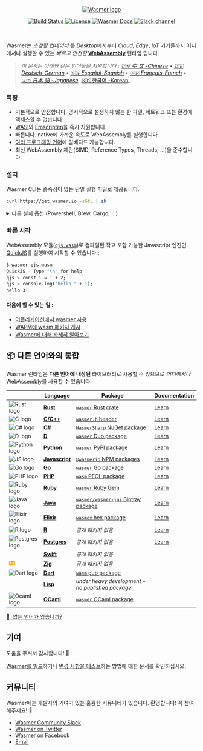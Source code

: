 <div align="center">
  <a href="https://wasmer.io" target="_blank" rel="noopener noreferrer">
    <img width="300" src="https://raw.githubusercontent.com/wasmerio/wasmer/master/assets/logo.png" alt="Wasmer logo">
  </a>

  <p>
    <a href="https://github.com/wasmerio/wasmer/actions?query=workflow%3Abuild">
      <img src="https://github.com/wasmerio/wasmer/workflows/build/badge.svg?style=flat-square" alt="Build Status">
    </a>
    <a href="https://github.com/wasmerio/wasmer/blob/master/LICENSE">
      <img src="https://img.shields.io/github/license/wasmerio/wasmer.svg" alt="License">
    </a>
    <a href="https://docs.wasmer.io">
      <img src="https://img.shields.io/static/v1?label=Docs&message=docs.wasmer.io&color=blue" alt="Wasmer Docs">
    </a>
    <a href="https://slack.wasmer.io">
      <img src="https://img.shields.io/static/v1?label=Slack&message=join%20us!&color=brighgreen" alt="Slack channel">
    </a>
  </p>
</div>

<br />

Wasmer는 _초경량 컨테이너_ 를 *Desktop*에서부터 *Cloud*, *Edge*, *IoT* 기기들까지 어디에서나 실행할 수 있는 _빠르고 안전한_ [**WebAssembly**](https://webassembly.org) 런타임 입니다.

> _이 문서는 아래와 같은 언어들을 지원합니다.:
[🇨🇳 中 文 -Chinese](https://github.com/wasmerio/wasmer/blob/master/docs/cn/README.md) • 
[🇩🇪 Deutsch-German](https://github.com/wasmerio/wasmer/blob/master/docs/de/README.md) • 
[🇪🇸 Español-Spanish](https://github.com/wasmerio/wasmer/blob/master/docs/es/README.md) • 
[🇫🇷 Français-French](https://github.com/wasmerio/wasmer/blob/master/docs/fr/README.md) • 
[🇯🇵 日本 語 -Japanese](https://github.com/wasmerio/wasmer/blob/master/docs/ja/README.md)_.
[🇰🇷 한국어 -Korean](https://github.com/wasmerio/wasmer/blob/master/docs/ko/README.md)_.

### 특징

* 기본적으로 안전합니다. 명시적으로 설정하지 않는 한 파일, 네트워크 또는 환경에 액세스할 수 없습니다.
* [WASI](https://github.com/WebAssembly/WASI)와 [Emscripten](https://emscripten.org/)을 즉시 지원합니다.
* 빠릅니다. native에 가까운 속도로 WebAssembly를 실행합니다.
* [여러 프로그래밍 언어](https://github.com/wasmerio/wasmer/#-language-integrations)에 임베디드 가능합니다.
* 최신 WebAssembly 제안(SIMD, Reference Types, Threads, ...)을 준수합니다.

### 설치

Wasmer CLI는 종속성이 없는 단일 실행 파일로 제공됩니다.

```sh
curl https://get.wasmer.io -sSfL | sh
```


<details>
  <summary>다른 설치 옵션 (Powershell, Brew, Cargo, ...)</summary>
  
  _Wasmer는 다양한 패키지 매니저를 통해 설치 할 수 있습니다. 환경에 가장 적합한 것을 선택하십시오.:_
  
  * Powershell (Windows)
    ```powershell
    iwr https://win.wasmer.io -useb | iex
    ```

  * <a href="https://formulae.brew.sh/formula/wasmer">Homebrew</a> (macOS, Linux)

    ```sh
    brew install wasmer
    ```

  * <a href="https://github.com/ScoopInstaller/Main/blob/master/bucket/wasmer.json">Scoop</a> (Windows)

    ```sh
    scoop install wasmer
    ```

  * <a href="https://chocolatey.org/packages/wasmer">Chocolatey</a> (Windows)

    ```sh
    choco install wasmer
    ```
  
  * <a href="https://crates.io/crates/wasmer-cli/">Cargo</a>

    _Note: 사용 가능한 모든 기능은 [`wasmer-cli`
    crate docs](https://github.com/wasmerio/wasmer/tree/master/lib/cli/README.md) 문서에 설명되어 있습니다._

    ```sh
    cargo install wasmer-cli
    ```

  > 더 많은 설치 옵션을 찾고 계십니까? 자세한 내용은 [the `wasmer-install`
  repository](https://github.com/wasmerio/wasmer-install)를 참조하십시오!
</details>

### 빠른 시작

WebAssembly 모듈([`qjs.wasm`](https://registry-cdn.wapm.io/contents/_/quickjs/0.0.3/build/qjs.wasm))로 컴파일된
작고 포함 가능한 Javascript 엔진인 [QuickJS](https://github.com/bellard/quickjs/)를 실행하여 시작할 수 있습니다.:

```bash
$ wasmer qjs.wasm
QuickJS - Type "\h" for help
qjs > const i = 1 + 2;
qjs > console.log("hello " + i);
hello 3
```

#### 다음에 할 수 있는 일 :

- [어플리케이션에서 wasmer 사용](https://docs.wasmer.io/integrations/rust)
- [WAPM에 wasm 패키지 게시](https://docs.wasmer.io/ecosystem/wapm/publishing-your-package)
- [Wasmer에 대해 자세히 알아보기](https://medium.com/wasmer/)

## 📦 다른 언어와의 통합

Wasmer 런타임은 **다른 언어에 내장된** 라이브러리로 사용할 수 있으므로 _어디에서나_ WebAssembly를 사용할 수 있습니다.

| | Language | Package | Documentation |
|-|-|-|-|
| ![Rust logo] | [**Rust**][Rust integration] | [`wasmer` Rust crate] | [Learn][rust docs]
| ![C logo] | [**C/C++**][C integration] | [`wasmer.h` header] | [Learn][c docs] |
| ![C# logo] | [**C#**][C# integration] | [`WasmerSharp` NuGet package] | [Learn][c# docs] |
| ![D logo] | [**D**][D integration] | [`wasmer` Dub package] | [Learn][d docs] |
| ![Python logo] | [**Python**][Python integration] | [`wasmer` PyPI package] | [Learn][python docs] |
| ![JS logo] | [**Javascript**][JS integration] | [`@wasmerio` NPM packages] | [Learn][js docs] |
| ![Go logo] | [**Go**][Go integration] | [`wasmer` Go package] | [Learn][go docs] |
| ![PHP logo] | [**PHP**][PHP integration] | [`wasm` PECL package] | [Learn][php docs] |
| ![Ruby logo] | [**Ruby**][Ruby integration] | [`wasmer` Ruby Gem] | [Learn][ruby docs] |
| ![Java logo] | [**Java**][Java integration] | [`wasmer/wasmer-jni` Bintray package] | [Learn][java docs] |
| ![Elixir logo] | [**Elixir**][Elixir integration] | [`wasmex` hex package] | [Learn][elixir docs] |
| ![R logo] | [**R**][R integration] | *공개 패키지 없음* | [Learn][r docs] |
| ![Postgres logo] | [**Postgres**][Postgres integration] | *공개 패키지 없음* | [Learn][postgres docs] |
|  | [**Swift**][Swift integration] | *공개 패키지 없음* | |
| ![Zig logo] | [**Zig**][Zig integration] | *공개 패키지 없음* | |
| ![Dart logo] | [**Dart**][Dart integration] | [`wasm` pub package] | |
|  | [**Lisp**][Lisp integration] | *under heavy development - no published package* | |
| ![Ocaml logo] | [**OCaml**][OCaml integration] | [`wasmer` OCaml package] | |

[👋&nbsp;&nbsp;없는 언어가 있습니까?](https://github.com/wasmerio/wasmer/issues/new?assignees=&labels=%F0%9F%8E%89+enhancement&template=---feature-request.md&title=)

[rust logo]: https://raw.githubusercontent.com/wasmerio/wasmer/master/assets/languages/rust.svg
[rust integration]: https://github.com/wasmerio/wasmer/tree/master/lib/api
[`wasmer` rust crate]: https://crates.io/crates/wasmer/
[rust docs]: https://docs.rs/wasmer/

[c logo]: https://raw.githubusercontent.com/wasmerio/wasmer/master/assets/languages/c.svg
[c integration]: https://github.com/wasmerio/wasmer/tree/master/lib/c-api
[`wasmer.h` header]: https://github.com/wasmerio/wasmer/blob/master/lib/c-api/wasmer.h
[c docs]: https://docs.rs/wasmer-c-api/*/wasmer_c_api/wasm_c_api/index.html

[c# logo]: https://raw.githubusercontent.com/wasmerio/wasmer/master/assets/languages/csharp.svg
[c# integration]: https://github.com/migueldeicaza/WasmerSharp
[`wasmersharp` nuget package]: https://www.nuget.org/packages/WasmerSharp/
[c# docs]: https://migueldeicaza.github.io/WasmerSharp/

[d logo]: https://raw.githubusercontent.com/wasmerio/wasmer/master/assets/languages/d.svg
[d integration]: https://github.com/chances/wasmer-d
[`wasmer` Dub package]: https://code.dlang.org/packages/wasmer
[d docs]: https://chances.github.io/wasmer-d

[python logo]: https://raw.githubusercontent.com/wasmerio/wasmer/master/assets/languages/python.svg
[python integration]: https://github.com/wasmerio/wasmer-python
[`wasmer` pypi package]: https://pypi.org/project/wasmer/
[python docs]: https://wasmerio.github.io/wasmer-python/api/wasmer/

[go logo]: https://raw.githubusercontent.com/wasmerio/wasmer/master/assets/languages/go.svg
[go integration]: https://github.com/wasmerio/wasmer-go
[`wasmer` go package]: https://pkg.go.dev/github.com/wasmerio/wasmer-go/wasmer
[go docs]: https://pkg.go.dev/github.com/wasmerio/wasmer-go/wasmer?tab=doc

[php logo]: https://raw.githubusercontent.com/wasmerio/wasmer/master/assets/languages/php.svg
[php integration]: https://github.com/wasmerio/wasmer-php
[`wasm` pecl package]: https://pecl.php.net/package/wasm
[php docs]: https://wasmerio.github.io/wasmer-php/

[js logo]: https://raw.githubusercontent.com/wasmerio/wasmer/master/assets/languages/js.svg
[js integration]: https://github.com/wasmerio/wasmer-js
[`@wasmerio` npm packages]: https://www.npmjs.com/org/wasmer
[js docs]: https://docs.wasmer.io/integrations/js/reference-api

[ruby logo]: https://raw.githubusercontent.com/wasmerio/wasmer/master/assets/languages/ruby.svg
[ruby integration]: https://github.com/wasmerio/wasmer-ruby
[`wasmer` ruby gem]: https://rubygems.org/gems/wasmer
[ruby docs]: https://wasmerio.github.io/wasmer-ruby/wasmer_ruby/index.html

[java logo]: https://raw.githubusercontent.com/wasmerio/wasmer/master/assets/languages/java.svg
[java integration]: https://github.com/wasmerio/wasmer-java
[`wasmer/wasmer-jni` bintray package]: https://bintray.com/wasmer/wasmer-jni/wasmer-jni
[java docs]: https://github.com/wasmerio/wasmer-java/#api-of-the-wasmer-library

[elixir logo]: https://raw.githubusercontent.com/wasmerio/wasmer/master/assets/languages/elixir.svg
[elixir integration]: https://github.com/tessi/wasmex
[elixir docs]: https://hexdocs.pm/wasmex/api-reference.html
[`wasmex` hex package]: https://hex.pm/packages/wasmex

[r logo]: https://raw.githubusercontent.com/wasmerio/wasmer/master/assets/languages/r.svg
[r integration]: https://github.com/dirkschumacher/wasmr
[r docs]: https://github.com/dirkschumacher/wasmr#example

[postgres logo]: https://raw.githubusercontent.com/wasmerio/wasmer/master/assets/languages/postgres.svg
[postgres integration]: https://github.com/wasmerio/wasmer-postgres
[postgres docs]: https://github.com/wasmerio/wasmer-postgres#usage--documentation

[swift integration]: https://github.com/AlwaysRightInstitute/SwiftyWasmer

[zig logo]: https://raw.githubusercontent.com/ziglang/logo/master/zig-favicon.png
[zig integration]: https://github.com/zigwasm/wasmer-zig

[dart logo]: https://raw.githubusercontent.com/wasmerio/wasmer/master/assets/languages/dart.svg
[dart integration]: https://github.com/dart-lang/wasm
[`wasm` pub package]: https://pub.dev/packages/wasm

[lisp integration]: https://github.com/helmutkian/cl-wasm-runtime

[OCaml logo]: https://raw.githubusercontent.com/wasmerio/wasmer/master/assets/languages/ocaml.svg
[OCaml integration]: https://github.com/wasmerio/wasmer-ocaml
[`wasmer` OCaml package]: https://opam.ocaml.org/packages/wasmer/

## 기여

도움을 주셔서 감사합니다! 💜

[Wasmer를 빌드](https://docs.wasmer.io/ecosystem/wasmer/building-from-source)하거나 [변경 사항을 테스트](https://docs.wasmer.io/ecosystem/wasmer/building-from-source/testing)하는 방법에 대한 문서를 확인하십시오.

## 커뮤니티
Wasmer에는 개발자의 기여가 있는 훌륭한 커뮤니티가 있습니다. 환영합니다! 꼭 참여해주세요! 👋

- [Wasmer Community Slack](https://slack.wasmer.io/)
- [Wasmer on Twitter](https://twitter.com/wasmerio)
- [Wasmer on Facebook](https://www.facebook.com/wasmerio)
- [Email](mailto:hello@wasmer.io)

